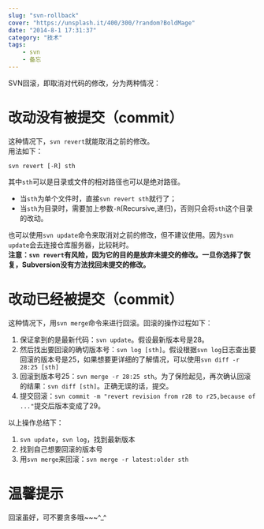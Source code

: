 ```yaml
---
slug: "svn-rollback"
cover: "https://unsplash.it/400/300/?random?BoldMage"
date: "2014-8-1 17:31:37"
category: "技术"
tags:
    - svn
    - 备忘
---
```

SVN回滚，即取消对代码的修改，分为两种情况：

[](#改动没有被提交（commit） "改动没有被提交（commit）")改动没有被提交（commit）
=====================================================

这种情况下，`svn revert`就能取消之前的修改。  
用法如下：  

``` shell
svn revert [-R] sth
```
其中`sth`可以是目录或文件的相对路径也可以是绝对路径。

-   当`sth`为单个文件时，直接`svn revert sth`就行了；
-   当`sth`为目录时，需要加上参数`-R`(Recursive,递归)，否则只会将`sth`这个目录的改动。

也可以使用`svn update`命令来取消对之前的修改，但不建议使用。因为`svn update`会去连接仓库服务器，比较耗时。  
**注意：`svn revert`有风险，因为它的目的是放弃未提交的修改。一旦你选择了恢复，Subversion没有方法找回未提交的修改。**

[](#改动已经被提交（commit） "改动已经被提交（commit）")改动已经被提交（commit）
=====================================================

这种情况下，用`svn merge`命令来进行回滚。回滚的操作过程如下：

1.  保证拿到的是最新代码：`svn update`。假设最新版本号是28。
2.  然后找出要回滚的确切版本号：`svn log [sth]`。假设根据`svn log`日志查出要回滚的版本号是25，如果想要更详细的了解情况，可以使用`svn diff -r 28:25 [sth]`
3.  回滚到版本号25：`svn merge -r 28:25 sth`。为了保险起见，再次确认回滚的结果：`svn diff [sth]`。正确无误的话，提交。
4.  提交回滚：`svn commit -m "revert revision from r28 to r25,because of ..."`提交后版本变成了29。

以上操作总结下：

1.  `svn update`，`svn log`，找到最新版本
2.  找到自己想要回滚的版本号
3.  用`svn merge`来回滚：`svn merge -r latest:older sth`

[](#温馨提示 "温馨提示")温馨提示
====================

回滚虽好，可不要贪多哦~~~^_^